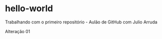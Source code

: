 # hello-world
Trabalhando com o primeiro repositório - Aulão de GitHub com Julio Arruda


Alteração 01
